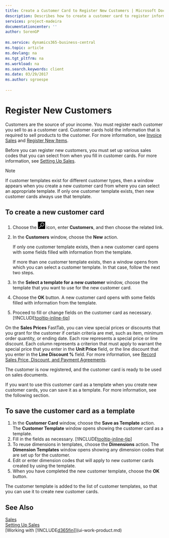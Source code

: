 ```yaml
---
title: Create a Customer Card to Register New Customers | Microsoft Docs
description: Describes how to create a customer card to register information about each new customer or client that you sell to.
services: project-madeira
documentationcenter: ''
author: SorenGP

ms.service: dynamics365-business-central
ms.topic: article
ms.devlang: na
ms.tgt_pltfrm: na
ms.workload: na
ms.search.keywords: client
ms.date: 03/29/2017
ms.author: sgroespe

---
```

# Register New Customers
Customers are the source of your income. You must register each customer you sell to as a customer card. Customer cards hold the information that is required to sell products to the customer. For more information, see [Invoice Sales](sales-how-invoice-sales.md) and [Register New Items](inventory-how-register-new-items.md).  

Before you can register new customers, you must set up various sales codes that you can select from when you fill in customer cards. For more information, see [Setting Up Sales](sales-setup-sales.md).

> [!NOTE]  
>   If customer templates exist for different customer types, then a window appears when you create a new customer card from where you can select an appropriate template. If only one customer template exists, then new customer cards always use that template.

## To create a new customer card
1. Choose the ![Search for Page or Report](media/ui-search/search_small.png "Search for Page or Report icon") icon, enter **Customers**, and then choose the related link.  
2. In the **Customers** window, choose the **New** action.

    If only one customer template exists, then a new customer card opens with some fields filled with information from the template.

    If more than one customer template exists, then a window opens from which you can select a customer template. In that case, follow the next two steps.
3. In the **Select a template for a new customer** window, choose the template that you want to use for the new customer card.
4. Choose the **OK** button. A new customer card opens with some fields filled with information from the template.  
5. Proceed to fill or change fields on the customer card as necessary. [!INCLUDE[tooltip-inline-tip](includes/tooltip-inline-tip_md.md)]

On the **Sales Prices** FastTab, you can view special prices or discounts that you grant for the customer if certain criteria are met, such as item, minimum order quantity, or ending date. Each row represents a special price or line discount. Each column represents a criterion that must apply to warrant the special price that you enter in the **Unit Price** field, or the line discount that you enter in the **Line Discount %** field. For more information, see [Record Sales Price, Discount, and Payment Agreements](sales-how-record-sales-price-discount-payment-agreements.md).

The customer is now registered, and the customer card is ready to be used on sales documents.

If you want to use this customer card as a template when you create new customer cards, you can save it as a template. For more information, see the following section.

## To save the customer card as a template
1. In the **Customer Card** window, choose the **Save as Template** action. The **Customer Template** window opens showing the customer card as a template.
2. Fill in the fields as necessary. [!INCLUDE[tooltip-inline-tip](includes/tooltip-inline-tip_md.md)]
3. To reuse dimensions in templates, choose the **Dimensions** action. The **Dimension Templates** window opens showing any dimension codes that are set up for the customer.
4. Edit or enter dimension codes that will apply to new customer cards created by using the template.  
5. When you have completed the new customer template, choose the **OK** button.

The customer template is added to the list of customer templates, so that you can use it to create new customer cards.

## See Also
[Sales](sales-manage-sales.md)    
[Setting Up Sales](sales-setup-sales.md)    
[Working with [!INCLUDE[d365fin](includes/d365fin_md.md)]](ui-work-product.md)
